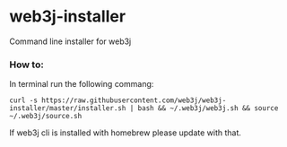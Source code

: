 # web3j-installer
Command line installer for web3j

### How to:
In terminal run the following commang:

`curl -s https://raw.githubusercontent.com/web3j/web3j-installer/master/installer.sh | bash && ~/.web3j/web3j.sh && source ~/.web3j/source.sh`

If web3j cli is installed with homebrew please update with that.
